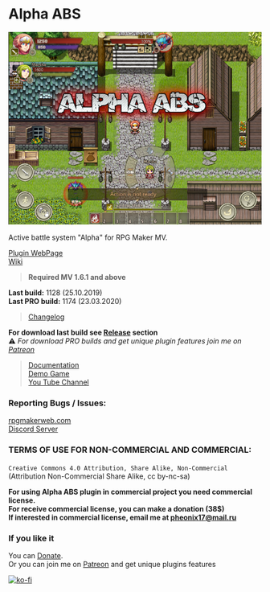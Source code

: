 # Alpha ABS

![](https://github.com/KageDesu/TestRepo/blob/master/2018-12-27_18-41-49.png)

Active battle system "Alpha" for RPG Maker MV.

[Plugin WebPage](https://kagedesuworkshop.blogspot.com/p/alpha-abs.html)  
[Wiki](https://github.com/KageDesu/Alpha-ABS/wiki)

> **Required MV 1.6.1 and above**  

**Last build:** 1128 (25.10.2019)  
**Last PRO build:** 1174 (23.03.2020)

>[Changelog](https://github.com/KageDesu/Alpha-ABS/blob/master/Changelog.md)  

**For download last build see [Release](https://github.com/KageDesu/Alpha-ABS/releases) section**   
:warning: *For download PRO builds and get unique plugin features join me on [Patreon](https://www.patreon.com/KageDesu)*

 >[Documentation](https://www.dropbox.com/s/9prsj8ydayt4vqj/Alpha%20ABS%2012.pdf?dl=0)  
 >[Demo Game](https://www.dropbox.com/s/ous5sotyl31f6r6/AlphaABS_Demo.rar?dl=0)  
 >[You Tube Channel](https://www.youtube.com/channel/UCA3R61ojF5vp5tGwJ1YqdgQ?view_as=subscriber)  


### Reporting Bugs / Issues:
[rpgmakerweb.com](http://forums.rpgmakerweb.com/index.php?/topic/66713-abs-alpha-preview/)  
[Discord Server](https://discord.gg/8EE6PMv)

### TERMS OF USE FOR NON-COMMERCIAL AND COMMERCIAL:

`Creative Commons 4.0 Attribution, Share Alike, Non-Commercial`     
(Attribution Non-Commercial Share Alike, cc by-nc-sa)   

**For using Alpha ABS plugin in commercial project you need commercial license.**  
**For receive commercial license, you can make a donation (38$)**      
**If interested in commercial license, email me at pheonix17@mail.ru**


### If you like it
You can [Donate](https://www.paypal.com/cgi-bin/webscr?cmd=_s-xclick&hosted_button_id=AEG4RJ3CFR3N6).  
Or you can join me on [Patreon](https://www.patreon.com/KageDesu) and get unique plugins features

[![ko-fi](https://www.ko-fi.com/img/githubbutton_sm.svg)](https://ko-fi.com/V7V81FBXW)
